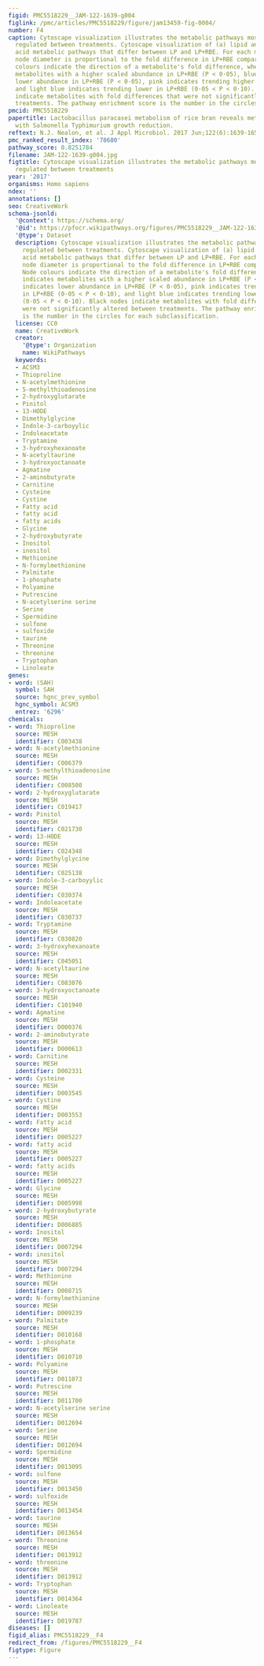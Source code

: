 ```yaml
---
figid: PMC5518229__JAM-122-1639-g004
figlink: /pmc/articles/PMC5518229/figure/jam13459-fig-0004/
number: F4
caption: Cytoscape visualization illustrates the metabolic pathways most differentially
  regulated between treatments. Cytoscape visualization of (a) lipid and (b) amino
  acid metabolic pathways that differ between LP and LP+RBE. For each metabolite,
  node diameter is proportional to the fold difference in LP+RBE compared to LP. Node
  colours indicate the direction of a metabolite's fold difference, where red indicates
  metabolites with a higher scaled abundance in LP+RBE (P < 0·05), blue indicates
  lower abundance in LP+RBE (P < 0·05), pink indicates trending higher in LP+RBE (0·05 < P < 0·10),
  and light blue indicates trending lower in LP+RBE (0·05 < P < 0·10). Black nodes
  indicate metabolites with fold differences that were not significantly altered between
  treatments. The pathway enrichment score is the number in the circles for each subclassification.
pmcid: PMC5518229
papertitle: Lactobacillus paracasei metabolism of rice bran reveals metabolome associated
  with Salmonella Typhimurium growth reduction.
reftext: N.J. Nealon, et al. J Appl Microbiol. 2017 Jun;122(6):1639-1656.
pmc_ranked_result_index: '78680'
pathway_score: 0.8251784
filename: JAM-122-1639-g004.jpg
figtitle: Cytoscape visualization illustrates the metabolic pathways most differentially
  regulated between treatments
year: '2017'
organisms: Homo sapiens
ndex: ''
annotations: []
seo: CreativeWork
schema-jsonld:
  '@context': https://schema.org/
  '@id': https://pfocr.wikipathways.org/figures/PMC5518229__JAM-122-1639-g004.html
  '@type': Dataset
  description: Cytoscape visualization illustrates the metabolic pathways most differentially
    regulated between treatments. Cytoscape visualization of (a) lipid and (b) amino
    acid metabolic pathways that differ between LP and LP+RBE. For each metabolite,
    node diameter is proportional to the fold difference in LP+RBE compared to LP.
    Node colours indicate the direction of a metabolite's fold difference, where red
    indicates metabolites with a higher scaled abundance in LP+RBE (P < 0·05), blue
    indicates lower abundance in LP+RBE (P < 0·05), pink indicates trending higher
    in LP+RBE (0·05 < P < 0·10), and light blue indicates trending lower in LP+RBE
    (0·05 < P < 0·10). Black nodes indicate metabolites with fold differences that
    were not significantly altered between treatments. The pathway enrichment score
    is the number in the circles for each subclassification.
  license: CC0
  name: CreativeWork
  creator:
    '@type': Organization
    name: WikiPathways
  keywords:
  - ACSM3
  - Thioproline
  - N-acetylmethionine
  - 5-methylthioadenosine
  - 2-hydroxyglutarate
  - Pinitol
  - 13-HODE
  - Dimethylglycine
  - Indole-3-carboyylic
  - Indoleacetate
  - Tryptamine
  - 3-hydroxyhexanoate
  - N-acetyltaurine
  - 3-hydroxyoctanoate
  - Agmatine
  - 2-aminobutyrate
  - Carnitine
  - Cysteine
  - Cystine
  - Fatty acid
  - fatty acid
  - fatty acids
  - Glycine
  - 2-hydroxybutyrate
  - Inositol
  - inositol
  - Methionine
  - N-formylmethionine
  - Palmitate
  - 1-phosphate
  - Polyamine
  - Putrescine
  - N-acetylserine serine
  - Serine
  - Spermidine
  - sulfone
  - sulfoxide
  - taurine
  - Threonine
  - threonine
  - Tryptophan
  - Linoleate
genes:
- word: (SAH)
  symbol: SAH
  source: hgnc_prev_symbol
  hgnc_symbol: ACSM3
  entrez: '6296'
chemicals:
- word: Thioproline
  source: MESH
  identifier: C003438
- word: N-acetylmethionine
  source: MESH
  identifier: C006379
- word: 5-methylthioadenosine
  source: MESH
  identifier: C008500
- word: 2-hydroxyglutarate
  source: MESH
  identifier: C019417
- word: Pinitol
  source: MESH
  identifier: C021730
- word: 13-HODE
  source: MESH
  identifier: C024348
- word: Dimethylglycine
  source: MESH
  identifier: C025138
- word: Indole-3-carboyylic
  source: MESH
  identifier: C030374
- word: Indoleacetate
  source: MESH
  identifier: C030737
- word: Tryptamine
  source: MESH
  identifier: C030820
- word: 3-hydroxyhexanoate
  source: MESH
  identifier: C045051
- word: N-acetyltaurine
  source: MESH
  identifier: C083076
- word: 3-hydroxyoctanoate
  source: MESH
  identifier: C101940
- word: Agmatine
  source: MESH
  identifier: D000376
- word: 2-aminobutyrate
  source: MESH
  identifier: D000613
- word: Carnitine
  source: MESH
  identifier: D002331
- word: Cysteine
  source: MESH
  identifier: D003545
- word: Cystine
  source: MESH
  identifier: D003553
- word: Fatty acid
  source: MESH
  identifier: D005227
- word: fatty acid
  source: MESH
  identifier: D005227
- word: fatty acids
  source: MESH
  identifier: D005227
- word: Glycine
  source: MESH
  identifier: D005998
- word: 2-hydroxybutyrate
  source: MESH
  identifier: D006885
- word: Inositol
  source: MESH
  identifier: D007294
- word: inositol
  source: MESH
  identifier: D007294
- word: Methionine
  source: MESH
  identifier: D008715
- word: N-formylmethionine
  source: MESH
  identifier: D009239
- word: Palmitate
  source: MESH
  identifier: D010168
- word: 1-phosphate
  source: MESH
  identifier: D010710
- word: Polyamine
  source: MESH
  identifier: D011073
- word: Putrescine
  source: MESH
  identifier: D011700
- word: N-acetylserine serine
  source: MESH
  identifier: D012694
- word: Serine
  source: MESH
  identifier: D012694
- word: Spermidine
  source: MESH
  identifier: D013095
- word: sulfone
  source: MESH
  identifier: D013450
- word: sulfoxide
  source: MESH
  identifier: D013454
- word: taurine
  source: MESH
  identifier: D013654
- word: Threonine
  source: MESH
  identifier: D013912
- word: threonine
  source: MESH
  identifier: D013912
- word: Tryptophan
  source: MESH
  identifier: D014364
- word: Linoleate
  source: MESH
  identifier: D019787
diseases: []
figid_alias: PMC5518229__F4
redirect_from: /figures/PMC5518229__F4
figtype: Figure
---
```

